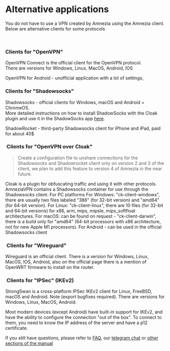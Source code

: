 # Alternative applications

You do not have to use a VPN created by Amnezia using the Amnezia client. 
Below are alternative clients for some protocols

&nbsp;

### Clients for "OpenVPN"

OpenVPN Connect is the official client for the OpenVPN protocol. \
There are versions for Windows, Linux, MacOS, Android, IOS

OpenVPN for Android - unofficial application with a lot of settings,


### Clients for "Shadowsocks"


Shadowsocks - official clients for Windows, macOS and Android + ChromeOS. \
More detailed instructions on how to install ShadowSocks with the Cloak plugin and use it in the ShadowSocks app [here].   

ShadowRocket - third-party Shadowsocks client for iPhone and iPad, paid for about 40$



###  Clients for "OpenVPN over Cloak"

> Create a configuration file to unshare connections for the Shadowsocks and Shadowrocket client only on version 2 and 3 of the client, we plan to add this feature to version 4 of Amnezia in the near future. 


Cloak is a plugin for obfuscating traffic and using it with other protocols. AmneziaVPN contains a Shadowsocks container for use through the Shadowsocks client.
For PC platforms
For Windows: "ck-client-windows", there are usually two files labeled "386" (for 32-bit version) and "amd64" (for 64-bit version).
For Linux: "ck-client-linux", there are 10 files (for 32-bit and 64-bit versions) for x86, arm, mips, mipsle, mips_softfloat architectures.
For macOS: can be found on request - "ck-client-darwin", there is a build only for "amd64" (64-bit processors with x86 architecture, not for new Apple M1 processors).
For Android - can be used in the official Shadowsocks client

###  Clients for "Wireguard"

Wireguard is an official client.  There is a version for Windows, Linux, MacOS, IOS, Android, 
also on the official page there is a mention of OpenWRT firmware to install on the router.

###  Clients for "IPSec" (IKEv2)

StrongSwan is a cross-platform IPSec IKEv2 client for Linux, FreeBSD, macOS and Android. Note (export bugfixes required).
There are versions for Windows, Linux, MacOS, Android.

Most modern devices (except Android) have built-in support for IKEv2, and have the ability to configure the connection "out of the box". To connect to them, you need to know the IP address of the server and have a p12 certificate.

If you still have questions, please refer to [FAQ], our [telegram chat] or [other sections of the manual]


[about-int-link]: /about
[FAQ]: ../faq 
[telegram chat]: https://t.me/amnezia_vpn_en
[other sections of the manual]: ../instructions
[here]: https://ru-docs.amnezia.org/guides/cloak-ss-win/

















